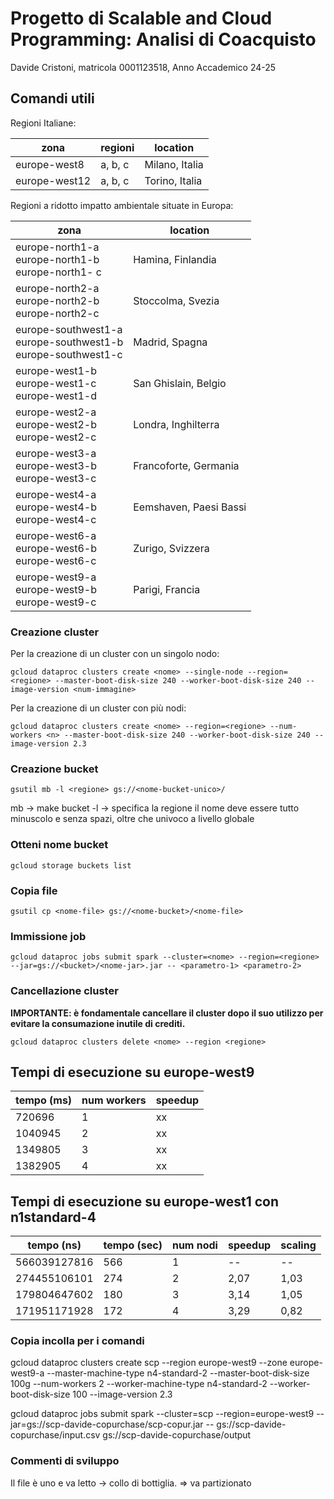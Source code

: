 # Progetto di Scalable and Cloud Programming: Analisi di Coacquisto
Davide Cristoni, matricola 0001123518, Anno Accademico 24-25

## Comandi utili

Regioni Italiane:

| zona          | regioni | location       |
|---------------|---------|----------------|
| europe-west8  | a, b, c | Milano, Italia |
| europe-west12 | a, b, c | Torino, Italia |



Regioni a ridotto impatto ambientale situate in Europa:

| zona                                                                    | location               |
|-------------------------------------------------------------------------|------------------------|
| europe-north1-a <br/> europe-north1-b <br/> europe-north1- c            | Hamina, Finlandia      |
| europe-north2-a <br/> europe-north2-b <br/> europe-north2-c             | Stoccolma, Svezia      |
| europe-southwest1-a <br/> europe-southwest1-b <br/> europe-southwest1-c | Madrid, Spagna         |
| europe-west1-b <br/> europe-west1-c <br/> europe-west1-d                | San Ghislain, Belgio   |
| europe-west2-a <br/> europe-west2-b <br/> europe-west2-c                | Londra, Inghilterra    |
| europe-west3-a <br/> europe-west3-b <br/> europe-west3-c                | Francoforte, Germania  |
| europe-west4-a <br/> europe-west4-b <br/> europe-west4-c                | Eemshaven, Paesi Bassi |
| europe-west6-a <br/> europe-west6-b <br/> europe-west6-c                | Zurigo, Svizzera       |
| europe-west9-a <br/> europe-west9-b <br/> europe-west9-c                | Parigi, Francia        |


### Creazione cluster
Per la creazione di un cluster con un singolo nodo:
```shell
gcloud dataproc clusters create <nome> --single-node --region=<regione> --master-boot-disk-size 240 --worker-boot-disk-size 240 --image-version <num-immagine>
```
Per la creazione di un cluster con più nodi:
```shell
gcloud dataproc clusters create <nome> --region=<regione> --num-workers <n> --master-boot-disk-size 240 --worker-boot-disk-size 240 --image-version 2.3
```

### Creazione bucket
```shell
gsutil mb -l <regione> gs://<nome-bucket-unico>/
```
mb -> make bucket
-l -> specifica la regione
il nome deve essere tutto minuscolo e senza spazi, oltre che univoco a livello globale

### Otteni nome bucket
```shell
gcloud storage buckets list
```

### Copia file
```shell
gsutil cp <nome-file> gs://<nome-bucket>/<nome-file>
```
### Immissione job

```shell
gcloud dataproc jobs submit spark --cluster=<nome> --region=<regione> --jar=gs://<bucket>/<nome-jar>.jar -- <parametro-1> <parametro-2>
```

### Cancellazione cluster
**IMPORTANTE: è fondamentale cancellare il cluster dopo il suo utilizzo per 
evitare la consumazione inutile di crediti.**
```shell
gcloud dataproc clusters delete <nome> --region <regione>
```
## Tempi di esecuzione su europe-west9

| tempo (ms) | num workers | speedup |
|------------|-------------|---------|
| 720696     | 1           | xx      |
| 1040945    | 2           | xx      |
| 1349805    | 3           | xx      |
| 1382905    | 4           | xx      |

## Tempi di esecuzione su europe-west1 con n1standard-4

| tempo (ns)    | tempo (sec) | num nodi | speedup | scaling |
|---------------|-------------|----------|---------|---------|
| 566039127816  | 566         | 1        | --      | --      |
| 274455106101  | 274         | 2        | 2,07    | 1,03    |
| 179804647602  | 180         | 3        | 3,14    | 1,05    |
| 171951171928  | 172         | 4        | 3,29    | 0,82    |

### Copia incolla per i comandi
gcloud dataproc clusters create scp --region europe-west9 --zone europe-west9-a --master-machine-type n4-standard-2 --master-boot-disk-size 100g --num-workers 2 --worker-machine-type n4-standard-2 --worker-boot-disk-size 100 --image-version 2.3

gcloud dataproc jobs submit spark --cluster=scp --region=europe-west9 --jar=gs://scp-davide-copurchase/scp-copur.jar -- gs://scp-davide-copurchase/input.csv gs://scp-davide-copurchase/output

### Commenti di sviluppo
Il file è uno e va letto -> collo di bottiglia. => va partizionato

